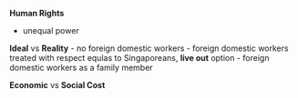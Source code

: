 __Human Rights__
- unequal power

__Ideal__ vs __Reality__
	- no foreign domestic workers
	- foreign domestic workers treated with respect
		equlas to Singaporeans, __live out__ option
	- foreign domestic workers as a family member

__Economic__ vs __Social Cost__

